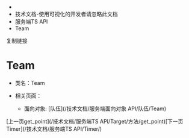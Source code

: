   * [](/)
  * 技术文档-使用可视化的开发者请忽略此文档
  * 服务端TS API
  * Team

复制链接

# Team

  * 类名：Team

  * 相关页面：

    * 面向对象: [队伍](/技术文档/服务端面向对象 API/队伍/Team)

[上一页get_point](/技术文档/服务端TS API/Target/方法/get_point)[下一页Timer](/技术文档/服务端TS
API/Timer/)


